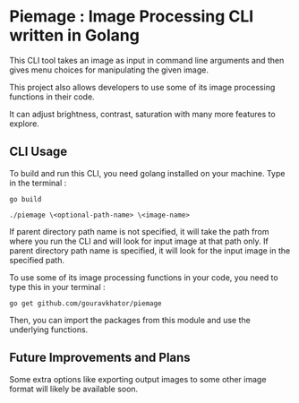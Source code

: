 # Piemage : Image Processing CLI written in Golang

This CLI tool takes an image as input in command line arguments and then gives menu choices for manipulating the given image.

This project also allows developers to use some of its image processing functions in their code.

It can adjust brightness, contrast, saturation with many more features to explore.

## CLI Usage

To build and run this CLI, you need golang installed on your machine. Type in the terminal :

```
go build

./piemage \<optional-path-name> \<image-name>
```

If parent directory path name is not specified, it will take the path from where you run the CLI and will look for input image at that path only. If parent directory path name is specified, it will look for the input image in the specified path.

To use some of its image processing functions in your code, you need to type this in your terminal :

```
go get github.com/gouravkhator/piemage
```

Then, you can import the packages from this module and use the underlying functions.

## Future Improvements and Plans

Some extra options like exporting output images to some other image format will likely be available soon.
